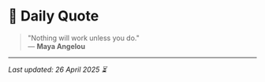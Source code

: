 # 📜 Daily Quote

> "Nothing will work unless you do."  
> — **Maya Angelou**

---

_Last updated: 26 April 2025 ⏳_
